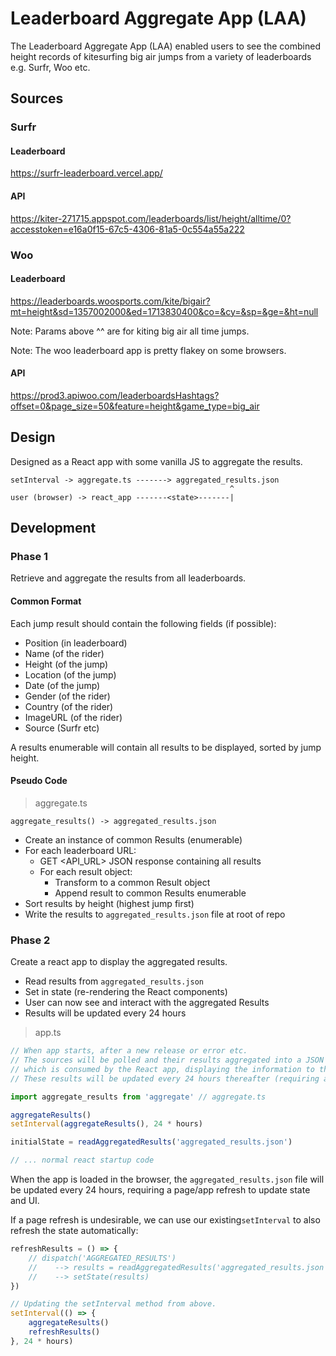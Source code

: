 
# Leaderboard Aggregate App (LAA)

The Leaderboard Aggregate App (LAA) enabled users to see the combined height records of kitesurfing big air jumps from a variety of leaderboards e.g. Surfr, Woo etc.

## Sources

### Surfr

#### Leaderboard

https://surfr-leaderboard.vercel.app/

#### API

https://kiter-271715.appspot.com/leaderboards/list/height/alltime/0?accesstoken=e16a0f15-67c5-4306-81a5-0c554a55a222

### Woo

#### Leaderboard

https://leaderboards.woosports.com/kite/bigair?mt=height&sd=1357002000&ed=1713830400&co=&cy=&sp=&ge=&ht=null

Note: Params above ^^ are for kiting big air all time jumps.

Note: The woo leaderboard app is pretty flakey on some browsers.

#### API

https://prod3.apiwoo.com/leaderboardsHashtags?offset=0&page_size=50&feature=height&game_type=big_air

## Design

Designed as a React app with some vanilla JS to aggregate the results.

```text
setInterval -> aggregate.ts -------> aggregated_results.json
                                                 ^
user (browser) -> react_app -------<state>-------|
```

## Development

### Phase 1

Retrieve and aggregate the results from all leaderboards.

#### Common Format

Each jump result should contain the following fields (if possible):

- Position (in leaderboard)
- Name (of the rider)
- Height (of the jump)
- Location (of the jump)
- Date (of the jump)
- Gender (of the rider)
- Country (of the rider)
- ImageURL (of the rider)
- Source (Surfr etc)

A results enumerable will contain all results to be displayed, sorted by jump height.

#### Pseudo Code

> aggregate.ts

```
aggregate_results() -> aggregated_results.json
```

- Create an instance of common Results (enumerable)
- For each leaderboard URL:
    - GET <API_URL> JSON response containing all results
    - For each result object:
        - Transform to a common Result object
        - Append result to common Results enumerable
- Sort results by height (highest jump first)
- Write the results to `aggregated_results.json` file at root of repo

### Phase 2

Create a react app to display the aggregated results.

- Read results from `aggregated_results.json`
- Set in state (re-rendering the React components)
- User can now see and interact with the aggregated Results
- Results will be updated every 24 hours

> app.ts

```js
// When app starts, after a new release or error etc.
// The sources will be polled and their results aggregated into a JSON file
// which is consumed by the React app, displaying the information to the user.
// These results will be updated every 24 hours thereafter (requiring a page refresh?).

import aggregate_results from 'aggregate' // aggregate.ts

aggregateResults()
setInterval(aggregateResults(), 24 * hours)

initialState = readAggregatedResults('aggregated_results.json')

// ... normal react startup code
```

When the app is loaded in the browser, the `aggregated_results.json` file will be updated every 24 hours, requiring a page/app refresh to update state and UI.

If a page refresh is undesirable, we can use our existing`setInterval` to also refresh the state automatically:

```js
refreshResults = () => {
    // dispatch('AGGREGATED_RESULTS')
    //    --> results = readAggregatedResults('aggregated_results.json')
    //    --> setState(results)
})

// Updating the setInterval method from above.
setInterval(() => {
    aggregateResults()
    refreshResults()
}, 24 * hours)
```
